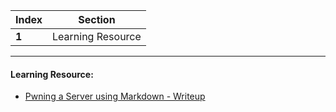 Index | Section
---   | ---
**1** | Learning Resource

---

#### Learning Resource:

* [Pwning a Server using Markdown - Writeup](https://blog.dixitaditya.com/pwning-a-server-using-markdown)
